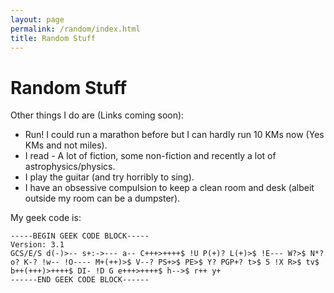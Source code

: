 ```yaml
---
layout: page
permalink: /random/index.html
title: Random Stuff
---
```


# Random Stuff

Other things I do are (Links coming soon):

- Run! I could run a marathon before but I can hardly run 10 KMs now (Yes KMs and not miles).
- I read - A lot of fiction, some non-fiction and recently a lot of astrophysics/physics.
- I play the guitar (and try horribly to sing).
- I have an obsessive compulsion to keep a clean room and desk (albeit outside my room can be a dumpster).

My geek code is:

```
-----BEGIN GEEK CODE BLOCK-----
Version: 3.1
GCS/E/S d(-)>-- s+:->--- a-- C+++>++++$ !U P(+)? L(+)>$ !E--- W?>$ N*? o? K-? !w-- !O---- M+(++)>$ V--? PS+>$ PE>$ Y? PGP+? t>$ 5 !X R>$ tv$ b++(+++)>++++$ DI- !D G e+++>++++$ h-->$ r++ y+
------END GEEK CODE BLOCK------
```